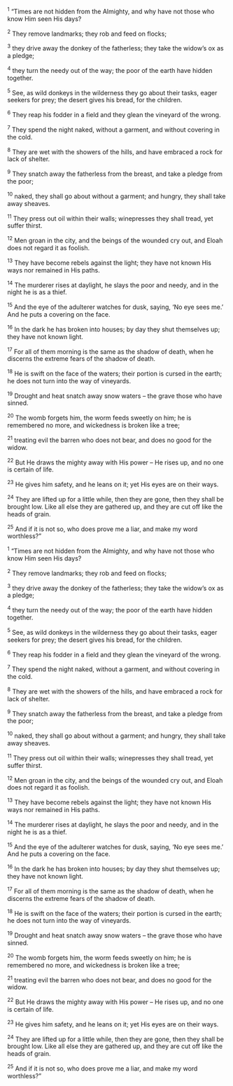 <sup>1</sup> “Times are not hidden from the Almighty, and why have not those who know Him seen His days?

<sup>2</sup> They remove landmarks; they rob and feed on flocks;

<sup>3</sup> they drive away the donkey of the fatherless; they take the widow’s ox as a pledge;

<sup>4</sup> they turn the needy out of the way; the poor of the earth have hidden together.

<sup>5</sup> See, as wild donkeys in the wilderness they go about their tasks, eager seekers for prey; the desert gives his bread, for the children.

<sup>6</sup> They reap his fodder in a field and they glean the vineyard of the wrong.

<sup>7</sup> They spend the night naked, without a garment, and without covering in the cold.

<sup>8</sup> They are wet with the showers of the hills, and have embraced a rock for lack of shelter.

<sup>9</sup> They snatch away the fatherless from the breast, and take a pledge from the poor;

<sup>10</sup> naked, they shall go about without a garment; and hungry, they shall take away sheaves.

<sup>11</sup> They press out oil within their walls; winepresses they shall tread, yet suffer thirst.

<sup>12</sup> Men groan in the city, and the beings of the wounded cry out, and Eloah does not regard it as foolish.

<sup>13</sup> They have become rebels against the light; they have not known His ways nor remained in His paths.

<sup>14</sup> The murderer rises at daylight, he slays the poor and needy, and in the night he is as a thief.

<sup>15</sup> And the eye of the adulterer watches for dusk, saying, ‘No eye sees me.’ And he puts a covering on the face.

<sup>16</sup> In the dark he has broken into houses; by day they shut themselves up; they have not known light.

<sup>17</sup> For all of them morning is the same as the shadow of death, when he discerns the extreme fears of the shadow of death.

<sup>18</sup> He is swift on the face of the waters; their portion is cursed in the earth; he does not turn into the way of vineyards.

<sup>19</sup> Drought and heat snatch away snow waters – the grave those who have sinned.

<sup>20</sup> The womb forgets him, the worm feeds sweetly on him; he is remembered no more, and wickedness is broken like a tree;

<sup>21</sup> treating evil the barren who does not bear, and does no good for the widow.

<sup>22</sup> But He draws the mighty away with His power – He rises up, and no one is certain of life.

<sup>23</sup> He gives him safety, and he leans on it; yet His eyes are on their ways.

<sup>24</sup> They are lifted up for a little while, then they are gone, then they shall be brought low. Like all else they are gathered up, and they are cut off like the heads of grain.

<sup>25</sup> And if it is not so, who does prove me a liar, and make my word worthless?”

<sup>1</sup> “Times are not hidden from the Almighty, and why have not those who know Him seen His days?

<sup>2</sup> They remove landmarks; they rob and feed on flocks;

<sup>3</sup> they drive away the donkey of the fatherless; they take the widow’s ox as a pledge;

<sup>4</sup> they turn the needy out of the way; the poor of the earth have hidden together.

<sup>5</sup> See, as wild donkeys in the wilderness they go about their tasks, eager seekers for prey; the desert gives his bread, for the children.

<sup>6</sup> They reap his fodder in a field and they glean the vineyard of the wrong.

<sup>7</sup> They spend the night naked, without a garment, and without covering in the cold.

<sup>8</sup> They are wet with the showers of the hills, and have embraced a rock for lack of shelter.

<sup>9</sup> They snatch away the fatherless from the breast, and take a pledge from the poor;

<sup>10</sup> naked, they shall go about without a garment; and hungry, they shall take away sheaves.

<sup>11</sup> They press out oil within their walls; winepresses they shall tread, yet suffer thirst.

<sup>12</sup> Men groan in the city, and the beings of the wounded cry out, and Eloah does not regard it as foolish.

<sup>13</sup> They have become rebels against the light; they have not known His ways nor remained in His paths.

<sup>14</sup> The murderer rises at daylight, he slays the poor and needy, and in the night he is as a thief.

<sup>15</sup> And the eye of the adulterer watches for dusk, saying, ‘No eye sees me.’ And he puts a covering on the face.

<sup>16</sup> In the dark he has broken into houses; by day they shut themselves up; they have not known light.

<sup>17</sup> For all of them morning is the same as the shadow of death, when he discerns the extreme fears of the shadow of death.

<sup>18</sup> He is swift on the face of the waters; their portion is cursed in the earth; he does not turn into the way of vineyards.

<sup>19</sup> Drought and heat snatch away snow waters – the grave those who have sinned.

<sup>20</sup> The womb forgets him, the worm feeds sweetly on him; he is remembered no more, and wickedness is broken like a tree;

<sup>21</sup> treating evil the barren who does not bear, and does no good for the widow.

<sup>22</sup> But He draws the mighty away with His power – He rises up, and no one is certain of life.

<sup>23</sup> He gives him safety, and he leans on it; yet His eyes are on their ways.

<sup>24</sup> They are lifted up for a little while, then they are gone, then they shall be brought low. Like all else they are gathered up, and they are cut off like the heads of grain.

<sup>25</sup> And if it is not so, who does prove me a liar, and make my word worthless?”

